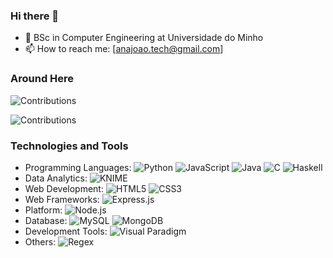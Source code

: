 ### Hi there 👋

- 🌱 BSc in Computer Engineering at Universidade do Minho
- 📫 How to reach me: [anajoao.tech@gmail.com]

### Around Here
![Contributions](https://github-readme-stats.vercel.app/api?username=a95128&show_icons=true&hide=contribs,prs&cache_seconds=86400&theme=cobalt)

![Contributions](https://github-readme-stats.vercel.app/api/top-langs/?username=a95128&layout=compact&theme=cobalt)

### Technologies and Tools

- Programming Languages:
  ![Python](https://img.shields.io/badge/Python-3776AB?style=for-the-badge&logo=python&logoColor=white)
  ![JavaScript](https://img.shields.io/badge/JavaScript-F7DF1E?style=for-the-badge&logo=javascript&logoColor=black)
  ![Java](https://img.shields.io/badge/Java-007396?style=for-the-badge&logo=java&logoColor=white)
  ![C](https://img.shields.io/badge/C-00599C?style=for-the-badge&logo=c&logoColor=white)
  ![Haskell](https://img.shields.io/badge/Haskell-5D4F85?style=for-the-badge&logo=haskell&logoColor=white)
- Data Analytics:
  ![KNIME](https://img.shields.io/badge/KNIME-F48024?style=for-the-badge&logo=knime&logoColor=white)
- Web Development:
  ![HTML5](https://img.shields.io/badge/HTML5-E34F26?style=for-the-badge&logo=html5&logoColor=white)
  ![CSS3](https://img.shields.io/badge/CSS3-1572B6?style=for-the-badge&logo=css3&logoColor=white)
- Web Frameworks:
  ![Express.js](https://img.shields.io/badge/Express.js-000000?style=for-the-badge&logo=express&logoColor=white)
- Platform:
  ![Node.js](https://img.shields.io/badge/Node.js-339933?style=for-the-badge&logo=node.js&logoColor=white)
- Database:
  ![MySQL](https://img.shields.io/badge/MySQL-4479A1?style=for-the-badge&logo=mysql&logoColor=white)
  ![MongoDB](https://img.shields.io/badge/MongoDB-47A248?style=for-the-badge&logo=mongodb&logoColor=white)
- Development Tools:
  ![Visual Paradigm](https://img.shields.io/badge/Visual%20Paradigm-000000?style=for-the-badge&logo=visual-paradigm&logoColor=white)
- Others:
  ![Regex](https://img.shields.io/badge/Regex-333333?style=for-the-badge)
